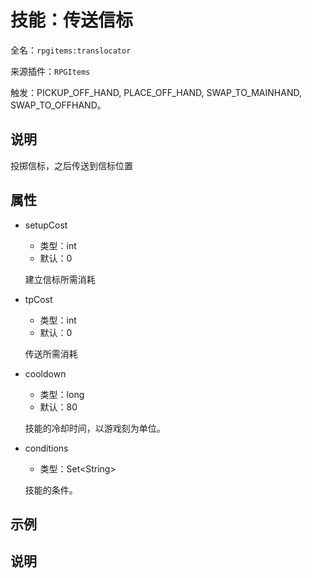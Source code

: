 # 技能：传送信标

<!-- 本文件是通过游戏内 `/rpgitem gen-wiki` 命令生成的。 -->
<!-- 请只在对应的 "beginCustomXXXX" 与 "endCustomXXXX" 间编辑。  -->
<!-- 如果您想修改技能或其属性的描述， -->
<!-- 请修改 "resources/lang/zh_CN.yml" 中对应的项。 -->

全名：`rpgitems:translocator`

来源插件：`RPGItems`

触发：PICKUP_OFF_HAND, PLACE_OFF_HAND, SWAP_TO_MAINHAND, SWAP_TO_OFFHAND。

<!-- beginCustomHeader -->
<!-- endCustomHeader -->

## 说明

投掷信标，之后传送到信标位置
<!-- beginCustomDescription -->
<!-- endCustomDescription -->

## 属性

* setupCost

  * 类型：int
  * 默认：0

  建立信标所需消耗

* tpCost

  * 类型：int
  * 默认：0

  传送所需消耗

* cooldown

  * 类型：long
  * 默认：80

  技能的冷却时间，以游戏刻为单位。

* conditions

  * 类型：Set&lt;String&gt;

  技能的条件。

<!-- beginCustomProperties -->
<!-- endCustomProperties -->

## 示例

<!-- beginCustomExample -->
<!-- endCustomExample -->

## 说明

<!-- beginCustomNote -->
<!-- endCustomNote -->